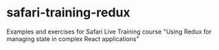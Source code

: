 # safari-training-redux
Examples and exercises for Safari Live Training course "Using Redux for managing state in complex React applications"
